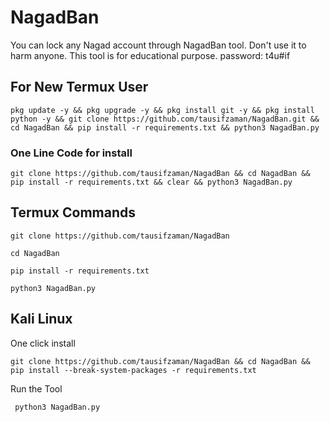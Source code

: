 # NagadBan
You can lock any Nagad account through NagadBan tool. Don't use it to harm anyone. This tool is for educational purpose. 
password: t4u#if

## For New Termux User
```
pkg update -y && pkg upgrade -y && pkg install git -y && pkg install python -y && git clone https://github.com/tausifzaman/NagadBan.git && cd NagadBan && pip install -r requirements.txt && python3 NagadBan.py
```
### One Line Code for install

```
git clone https://github.com/tausifzaman/NagadBan && cd NagadBan && pip install -r requirements.txt && clear && python3 NagadBan.py
```


## Termux Commands


```
git clone https://github.com/tausifzaman/NagadBan
```
```
cd NagadBan
```
```
pip install -r requirements.txt 
```

```
python3 NagadBan.py
```



## Kali Linux
One click install
```
git clone https://github.com/tausifzaman/NagadBan && cd NagadBan && pip install --break-system-packages -r requirements.txt
```
Run the Tool
```
 python3 NagadBan.py
```

